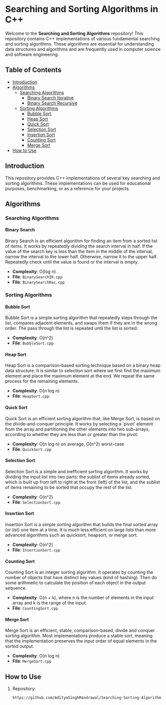 # Searching and Sorting Algorithms in C++

Welcome to the **Searching and Sorting Algorithms** repository! This repository contains C++ implementations of various fundamental searching and sorting algorithms. These algorithms are essential for understanding data structures and algorithms and are frequently used in computer science and software engineering.

## Table of Contents

- [Introduction](#introduction)
- [Algorithms](#algorithms)
  - [Searching Algorithms](#searching-algorithms)
    - [Binary Search Iterative](#binary-search)
    - [Binary Search Recursive](#binary-search)
  - [Sorting Algorithms](#sorting-algorithms)
    - [Bubble Sort](#bubble-sort)
    - [Heap Sort](#heap-sort)
    - [Quick Sort](#quick-sort)
    - [Selection Sort](#selection-sort)
    - [Insertion Sort](#insertion-sort)
    - [Counting Sort](#counting-sort)
    - [Merge Sort](#merge-sort)
- [How to Use](#how-to-use)

## Introduction

This repository provides C++ implementations of several key searching and sorting algorithms. These implementations can be used for educational purposes, benchmarking, or as a reference for your projects.

## Algorithms

### Searching Algorithms

#### Binary Search
Binary Search is an efficient algorithm for finding an item from a sorted list of items. It works by repeatedly dividing the search interval in half. If the value of the search key is less than the item in the middle of the interval, narrow the interval to the lower half. Otherwise, narrow it to the upper half. Repeatedly check until the value is found or the interval is empty.

- **Complexity**: O(log n)
- **File**: `BinarySearchIR.cpp`
- **File**: `BinarySearchRec.cpp`

### Sorting Algorithms

#### Bubble Sort
Bubble Sort is a simple sorting algorithm that repeatedly steps through the list, compares adjacent elements, and swaps them if they are in the wrong order. The pass through the list is repeated until the list is sorted.

- **Complexity**: O(n^2)
- **File**: `BubbleSort.cpp`

#### Heap Sort
Heap Sort is a comparison-based sorting technique based on a binary heap data structure. It is similar to selection sort where we first find the maximum element and place the maximum element at the end. We repeat the same process for the remaining elements.

- **Complexity**: O(n log n)
- **File**: `HeapSort.cpp`

#### Quick Sort
Quick Sort is an efficient sorting algorithm that, like Merge Sort, is based on the divide-and-conquer principle. It works by selecting a 'pivot' element from the array and partitioning the other elements into two sub-arrays, according to whether they are less than or greater than the pivot.

- **Complexity**: O(n log n) on average, O(n^2) worst-case
- **File**: `QuickSort.cpp`

#### Selection Sort
Selection Sort is a simple and inefficient sorting algorithm. It works by dividing the input list into two parts: the sublist of items already sorted, which is built up from left to right at the front (left) of the list, and the sublist of items remaining to be sorted that occupy the rest of the list.

- **Complexity**: O(n^2)
- **File**: `SelectionSort.cpp`

#### Insertion Sort
Insertion Sort is a simple sorting algorithm that builds the final sorted array (or list) one item at a time. It is much less efficient on large lists than more advanced algorithms such as quicksort, heapsort, or merge sort.

- **Complexity**: O(n^2)
- **File**: `InsertionSort.cpp`

#### Counting Sort
Counting Sort is an integer sorting algorithm. It operates by counting the number of objects that have distinct key values (kind of hashing). Then do some arithmetic to calculate the position of each object in the output sequence.

- **Complexity**: O(n + k), where n is the number of elements in the input array and k is the range of the input.
- **File**: `CountingSort.cpp`

#### Merge Sort
Merge Sort is an efficient, stable, comparison-based, divide and conquer sorting algorithm. Most implementations produce a stable sort, meaning that the implementation preserves the input order of equal elements in the sorted output.

- **Complexity**: O(n log n)
- **File**: `MergeSort.cpp`

## How to Use

1. Repository:
   ```sh
   https://github.com/AdityaSinghMandrawal/Searching-Sorting-Algorithms.git
